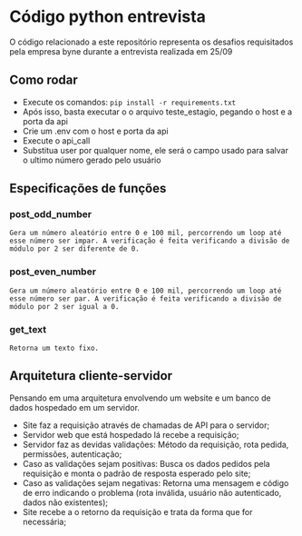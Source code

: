 # Código python entrevista

O código relacionado a este repositório representa os desafios requisitados pela empresa byne durante a entrevista realizada em 25/09

## Como rodar

- Execute os comandos:
    ``pip install -r requirements.txt``
- Após isso, basta executar o o arquivo teste_estagio, pegando o host e a porta da api
- Crie um .env com o host e porta da api
- Execute o api_call
- Substitua user por qualquer nome, ele será o campo usado para salvar o ultimo número gerado pelo usuário

## Especificações de funções

### post_odd_number

    Gera um número aleatório entre 0 e 100 mil, percorrendo um loop até esse número ser impar. A verificação é feita verificando a divisão de módulo por 2 ser diferente de 0.

### post_even_number

    Gera um número aleatório entre 0 e 100 mil, percorrendo um loop até esse número ser par. A verificação é feita verificando a divisão de módulo por 2 ser igual a 0.

### get_text

    Retorna um texto fixo.

## Arquitetura cliente-servidor

Pensando em uma arquitetura envolvendo um website e um banco de dados hospedado em um servidor.

- Site faz a requisição através de chamadas de API para o servidor;
- Servidor web que está hospedado lá recebe a requisição;
- Servidor faz as devidas validações: Método da requisição, rota pedida, permissões, autenticação;
- Caso as validações sejam positivas: Busca os dados pedidos pela requisição e monta o padrão de resposta esperado pelo site;
- Caso as validações sejam negativas: Retorna uma mensagem e código de erro indicando o problema (rota inválida, usuário não autenticado, dados não existentes);
- Site recebe a o retorno da requisição e trata da forma que for necessária;
